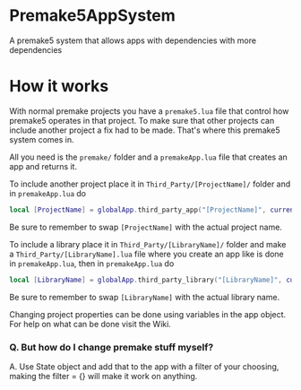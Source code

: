 # Premake5AppSystem
A premake5 system that allows apps with dependencies with more dependencies

# How it works
With normal premake projects you have a ```premake5.lua``` file that control how premake5 operates in that project.
To make sure that other projects can include another project a fix had to be made.
That's where this premake5 system comes in.

All you need is the ```premake/``` folder
and a ```premakeApp.lua``` file that creates an app and returns it.

To include another project place it in ```Third_Party/[ProjectName]/``` folder and in ```premakeApp.lua``` do
```lua
local [ProjectName] = globalApp.third_party_app("[ProjectName]", currentPath)
```
Be sure to remember to swap ```[ProjectName]``` with the actual project name.

To include a library place it in ```Third_Party/[LibraryName]/``` folder and make a ```Third_Party/[LibraryName].lua``` file where you create an app like is done in ```premakeApp.lua```, then in ```premakeApp.lua``` do
```lua
local [LibraryName] = globalApp.third_party_library("[LibraryName]", currentPath)
```
Be sure to remember to swap ```[LibraryName]``` with the actual library name.

Changing project properties can be done using variables in the app object. For help on what can be done visit the Wiki.

### Q. But how do I change premake stuff myself?<br>
A. Use State object and add that to the app with a filter of your choosing, making the filter = {} will make it work on anything.

